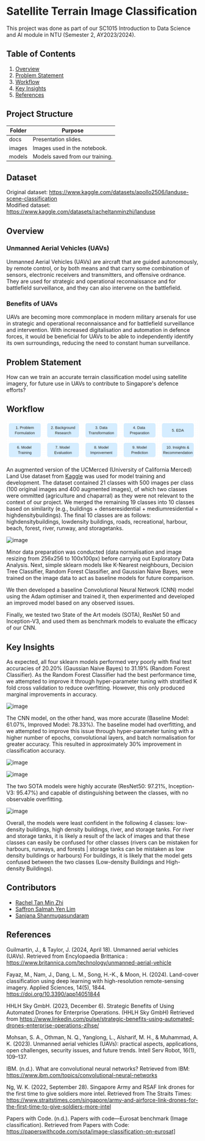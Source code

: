 # Satellite Terrain Image Classification

This project was done as part of our SC1015 Introduction to Data Science and AI module in NTU (Semester 2, AY2023/2024).

## Table of Contents

1. [Overview](#overview)
2. [Problem Statement](#problem)
3. [Workflow](#workflow)
4. [Key Insights](#insights)
5. [References](#references)

## Project Structure

| Folder | Purpose                                     |
| ------ | ------------------------------------------- |
| docs   | Presentation slides.                        |
| images | Images used in the notebook.                |
| models | Models saved from our training.             |

## Dataset
Original dataset: https://www.kaggle.com/datasets/apollo2506/landuse-scene-classification<br>
Modified dataset: https://www.kaggle.com/datasets/racheltanminzhi/landuse

<a id="overview"></a>

## Overview

### Unmanned Aerial Vehicles (UAVs)

Unmanned Aerial Vehicles (UAVs) are aircraft that are guided autonomously, by remote control, or by both means and that carry some combination of sensors, electronic receivers and transmitters, and offensive ordnance. They are used for strategic and operational reconnaissance and for battlefield surveillance, and they can also intervene on the battlefield.

### Benefits of UAVs

UAVs are becoming more commonplace in modern military arsenals for use in strategic and operational reconnaissance and for battlefield surveillance and intervention. With increased digitalisation and automation in defence forces, it would be beneficial for UAVs to be able to independently identify its own surroundings, reducing the need to constant human surveillance. 

<a id="problem"></a>

## Problem Statement

How can we train an accurate terrain classification model using satellite imagery, for future use in UAVs to contribute to Singapore's defence efforts?

<a id="workflow"></a>

## Workflow

![workflow](./images/workflow.png)

An augmented version of the UCMerced (University of California Merced) Land Use dataset from [Kaggle](https://www.kaggle.com/datasets/apollo2506/landuse-scene-classification) was used for model training and development. The dataset contained 21 classes with 500 images per class (100 original images and 400 augmented images), of which two classes were ommitted (agriculture and chaparral) as they were not relevant to the context of our project. We merged the remaining 19 classes into 10 classes based on similarity (e.g., buildings + denseresidential + mediumresidential = highdensitybuildings). The final 10 classes are as follows: highdensitybuildings, lowdensity buildings, roads, recreational, harbour, beach, forest, river, runway, and storagetanks. 

![image](https://github.com/Racheltmz/NTU-SC1015-Data-Science-Mini-Project/assets/161046482/5ad266a5-3614-4a3f-ab26-5e9829bcaa8d)


Minor data preparation was conducted (data normalisation and image resizing from 256x256 to 100x100px) before carrying out Exploratory Data Analysis. Next, simple sklearn models like K-Nearest neighbours, Decision Tree Classifier, Random Forest Classifier, and Gaussian Naive Bayes, were trained on the image data to act as baseline models for future comparison. 

We then developed a baseline Convolutional Neural Network (CNN) model using the Adam optimiser and trained it, then experimented and developed an improved model based on any observed issues.

Finally, we tested two State of the Art models (SOTA), ResNet 50 and Inception-V3, and used them as benchmark models to evaluate the efficacy of our CNN. 

<a id="insights"></a>

## Key Insights

As expected, all four sklearn models performed very poorly with final test accuracies of 20.20% (Gaussian Naive Bayes) to 31.19% (Random Forest Classifier). As the Random Forest Classifier had the best performance time, we attempted to improve it through hyper-parameter tuning with stratified K fold cross validation to reduce overfitting. However, this only produced marginal improvements in accuracy. 

![image](https://github.com/Racheltmz/NTU-SC1015-Data-Science-Mini-Project/assets/161046482/42b57f6d-a17e-4ece-83cd-ebbc93485e5b)

The CNN model, on the other hand, was more accurate (Baseline Model: 61.07%, Improved Model: 78.33%). The baseline model had overfitting, and we attempted to improve this issue through hyper-parameter tuning with a higher number of epochs, convolutional layers, and batch normalisation for greater accuracy. This resulted in approximately 30% improvement in classification accuracy.

![image](https://github.com/Racheltmz/NTU-SC1015-Data-Science-Mini-Project/assets/161046482/c100932c-72a4-4b26-9527-fbecaa3c7f68)


![image](https://github.com/Racheltmz/NTU-SC1015-Data-Science-Mini-Project/assets/161046482/c2a649f6-0783-4f38-94b1-fa6705c6db7c)


The two SOTA models were highly accurate (ResNet50: 97.21%, Inception-V3: 95.47%) and capable of distinguishing between the classes, with no observable overfitting. 

![image](https://github.com/Racheltmz/NTU-SC1015-Data-Science-Mini-Project/assets/161046482/7a979ff4-291a-4a22-9ae8-b82860c9a4ef)


Overall, the models were least confident in the following 4 classes: low-density buildings, high density buildings, river, and storage tanks. For river and storage tanks, it is likely a result of the lack of images and that these classes can easily be confused for other classes (rivers can be mistaken for harbours, runways, and forests | storage tanks can be mistaken as low density buildings or harbours)
For buildings, it is likely that the model gets confused between the two classes (Low-density Buildings and High-density Buildings).

## Contributors

- [Rachel Tan Min Zhi](https://github.com/racheltmz)
- [Saffron Salmah Yen Lim](https://github.com/Ripleyyyyy)
- [Sanjana Shanmugasundaram](https://github.com/snnjana)

<a id="references"></a>

## References

Guilmartin, J., & Taylor, J. (2024, April 18). Unmanned aerial vehicles (UAVs). Retrieved from Encylopaedia Brittanica : https://www.britannica.com/technology/unmanned-aerial-vehicle

Fayaz, M., Nam, J., Dang, L. M., Song, H.-K., & Moon, H. (2024). Land-cover classification using deep learning with high-resolution remote-sensing imagery. Applied Sciences, 14(5), 1844. https://doi.org/10.3390/app14051844

HHLH Sky GmbH. (2023, December 6). Strategic Benefits of Using Automated Drones for Enterprise Operations. (HHLH Sky GmbH) Retrieved from https://www.linkedin.com/pulse/strategic-benefits-using-automated-drones-enterprise-operations-zlhse/

Mohsan, S. A., Othman, N. Q., Yanglong, L., Alsharif, M. H., & Muhammad, A. K. (2023). Unmanned aerial vehicles (UAVs): practical aspects, applications, open challenges, security issues, and future trends. Intell Serv Robot, 16(1), 109–137.

IBM. (n.d.). What are convolutional neural networks? Retrieved from IBM: https://www.ibm.com/topics/convolutional-neural-networks

Ng, W. K. (2022, September 28). Singapore Army and RSAF link drones for the first time to give soldiers more intel. Retrieved from The Straits Times: https://www.straitstimes.com/singapore/army-and-airforce-link-drones-for-the-first-time-to-give-soldiers-more-intel

Papers with Code. (n.d.). Papers with code—Eurosat benchmark (Image classification). Retrieved from Papers with Code: https://paperswithcode.com/sota/image-classification-on-eurosat]

